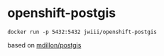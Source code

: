 openshift-postgis
===

`docker run -p 5432:5432 jwiii/openshift-postgis`

based on [mdillon/postgis](https://github.com/appropriate/docker-postgis)
